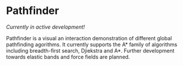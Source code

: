 # Pathfinder

*Currently in active development!*

Pathfinder is a visual an interaction demonstration of different global pathfinding agorithms.
It currently supports the A* family of algorithms including breadth-first search, Djiekstra and A*. 
Further development towards elastic bands and force fields are planned.
